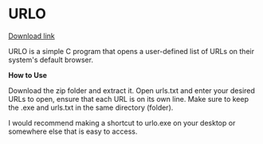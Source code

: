 # URLO

[Download link](https://github.com/Choollol/URLO/releases/download/Release/URLO.zip)

URLO is a simple C program that opens a user-defined list of URLs on their system's default browser. 

**How to Use**

Download the zip folder and extract it. Open urls.txt and enter your desired URLs to open, ensure that each URL is on its own line. Make sure to keep the .exe and urls.txt in the same directory (folder). 

I would recommend making a shortcut to urlo.exe on your desktop or somewhere else that is easy to access. 
